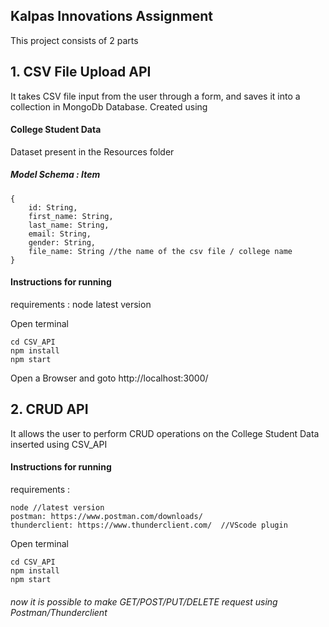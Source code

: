 ## Kalpas Innovations  Assignment

This project consists of 2 parts

## 1.  CSV File Upload API

It takes CSV file input from the user through a form,
and saves it into a collection in MongoDb Database.
Created using 

#### College Student Data

Dataset present in the Resources folder

##### Model Schema : Item

    {
        id: String,
        first_name: String,
        last_name: String,
        email: String,
        gender: String,
        file_name: String //the name of the csv file / college name
    }
    
#### Instructions for running

requirements : node latest version

Open terminal 

    cd CSV_API
    npm install
    npm start
    
Open a Browser and goto http://localhost:3000/

## 2. CRUD API

It allows the user to perform CRUD operations on the 
College Student Data inserted using CSV_API

#### Instructions for running

requirements : 
    
    node //latest version
    postman: https://www.postman.com/downloads/
    thunderclient: https://www.thunderclient.com/  //VScode plugin
    
Open terminal 

    cd CSV_API
    npm install
    npm start
    
###### now it is possible to make GET/POST/PUT/DELETE request using Postman/Thunderclient